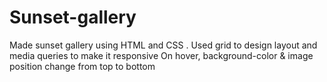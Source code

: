 # Sunset-gallery
Made sunset gallery using HTML and CSS . 
Used grid to design layout and media queries to make it responsive
On hover, background-color & image position change from top to bottom

